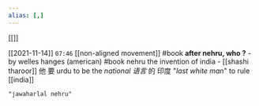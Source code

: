 ```yaml
---
alias: [,]
---
```

[[]]

[[2021-11-14]] `07:46` [[non-aligned movement]]
#book **after nehru, who ?** - by welles hanges (american)
#book nehru the invention of india - [[shashi tharoor]]
他 要 urdu to be the _national 语言_ 的 印度
"_last white man_" to rule [[india]]
```query 2022-03-25 23:38
"jawaharlal nehru"
```